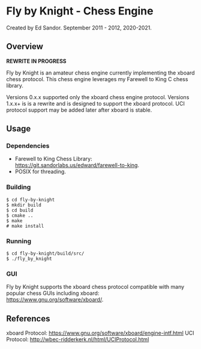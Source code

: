 # Fly by Knight - Chess Engine 
Created by Ed Sandor.
September 2011 - 2012, 2020-2021.

## Overview

**REWRITE IN PROGRESS**

Fly by Knight is an amateur chess engine currently implementing the xboard chess protocol.  This chess engine leverages my Farewell to King C chess library.

Versions 0.x.x supported only the xboard chess engine protocol.
Versions 1.x.x+ is is a rewrite and is designed to support the xboard protocol.  UCI protocol support may be added later after xboard is stable.

## Usage

### Dependencies
- Farewell to King Chess Library: https://git.sandorlabs.us/edward/farewell-to-king.
- POSIX for threading.

### Building
```
$ cd fly-by-knight
$ mkdir build
$ cd build
$ cmake ..
$ make
# make install
```

### Running
```
$ cd fly-by-knight/build/src/
$ ./fly_by_knight
```

### GUI
Fly by Knight supports the xboard chess protocol compatible with many popular chess GUIs including xboard: https://www.gnu.org/software/xboard/.

## References
xboard Protocol:
https://www.gnu.org/software/xboard/engine-intf.html
UCI Protocol:
http://wbec-ridderkerk.nl/html/UCIProtocol.html
